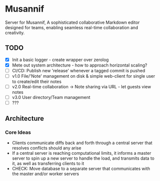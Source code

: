 # Musannif

Server for Musannif, A sophisticated collaborative Markdown editor designed for teams, enabling seamless real-time collaboration and creativity.

## TODO

- [x] Init a basic logger - create wrapper over zerolog
- [x] Mete out system architecture - how to approach horizontal scaling?
- [ ] CI/CD: Publish new 'release' whenever a tagged commit is pushed
- [ ] v1.0 File/'Note' management on disk & simple web-client for single user to create/edit their notes
- [ ] v2.0 Real-time collaboration -> Note sharing via URL - let guests view notes
- [ ] v3.0 User directory/Team management
- [ ] ???

## Architecture

### Core Ideas

- Clients communicate diffs back and forth through a central server that resolves conflicts should any arise
- If a central server is reaching computational limits, it informs a master server to spin up a new server to handle the load, and transmits data to it, as well as transferring clients to it
- CHECK: Move database to a separate server that communicates with the master and/or worker servers
